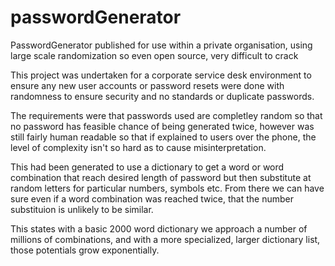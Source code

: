 # passwordGenerator
PasswordGenerator published for use within a private organisation, using large scale randomization so even open source, very difficult to crack

This project was undertaken for a corporate service desk environment to ensure any new user accounts or password resets were done with randomness
to ensure security and no standards or duplicate passwords.

The requirements were that passwords used are completley random so that no password has feasible chance of being generated twice, however was still
fairly human readable so that if explained to users over the phone, the level of complexity isn't so hard as to cause misinterpretation. 

This had been generated to use a dictionary to get a word or word combination that reach desired length of password but then substitute at random letters
for particular numbers, symbols etc. From there we can have sure even if a word combination was reached twice, that the number substituion is unlikely to be
similar. 

This states with a basic 2000 word dictionary we approach a number of millions of combinations, and with a more specialized, larger dictionary list, those potentials
grow exponentially. 
